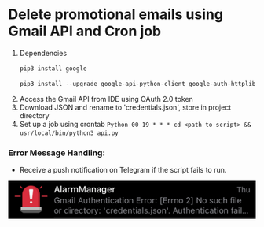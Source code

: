 # Delete promotional emails using Gmail API and Cron job
1. Dependencies
    ```Python
    pip3 install google
    ```
    ```Python
    pip3 install --upgrade google-api-python-client google-auth-httplib2 google-auth-oauthlib
    ```
2. Access the Gmail API from IDE using OAuth 2.0 token
3. Download JSON and rename to 'credentials.json', store in project directory
4. Set up a job using crontab
         ```Python
         00 19 * * * cd <path to script> && usr/local/bin/python3 api.py
         ```

### Error Message Handling:
- Receive a push notification on Telegram if the script fails to run.
<img src=notification.jpeg>


